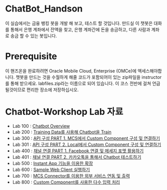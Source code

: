 # ChatBot_Handson

이 실습에서는 금융 뱅킹 봇을 개발 해 보고, 테스트 할 것입니다. 만드실 이 챗봇은 대화를 통해서 은행 계좌에서 잔액을 찾고, 은행 계좌간에 돈을 송금하고, 다른 사람과 계좌로 송금 할 수 있는 봇입니다. 

# Prerequisite 

이 핸즈온을 완료하려면 Oracle Mobile Cloud, Enterprise (OMCe)에 액세스해야합니다. 챗봇을 만드는 것을 수월하게 해줄 코드가 포함되어이 있는 zip파일을 instructor를 통해 받으세요. labfiles.zip라는 이름으로 되어 있습니다. 이 코스 전반에 걸쳐 언급 될것이므로 편리한 장소에 저장하십시오.

# Chatbot-Workshop Lab 자료

* Lab 100 : [Chatbot Overview](Lab100%20-%20Chatbot%20Overview.md)
* Lab 200 : [Training Data를 사용해 Chatbot을 Train](Lab200%20-%20Training%20Data를%20사용해%20Chatbot을%20Train.md)
* Lab 300 : [API 구성 PART 1. MCS에서 Custom Component 구성 및 연결하기](https://github.com/OracleCloudKr/ChatBot_Workshop/blob/master/Lab300%20-%20API%20%EA%B5%AC%EC%84%B1%20PART%201.%20MCS%EC%97%90%EC%84%9C%20Custom%20Component%20%EA%B5%AC%EC%84%B1%20%EB%B0%8F%20%EC%97%B0%EA%B2%B0%ED%95%98%EA%B8%B0.md)
* Lab 301 : [API 구성 PART 2. Local에서 Custom Component 구성 및 연결하기](https://github.com/OracleCloudKr/ChatBot_Workshop/blob/master/Lab301%20-%20API%20%EA%B5%AC%EC%84%B1%20PART%202.%20Local%EC%97%90%EC%84%9C%20Custom%20Component%20%EA%B5%AC%EC%84%B1%20%EB%B0%8F%20%EC%97%B0%EA%B2%B0%ED%95%98%EA%B8%B0.md)
* Lab 400 : [채널 연결 PART 1. Facebook 연결 및 메세지 포멧 활용하기](https://github.com/OracleCloudKr/ChatBot_Workshop/blob/master/Lab400%20-%20%EC%B1%84%EB%84%90%20%EC%97%B0%EA%B2%B0%20PART%201.%20Facebook%20%EC%97%B0%EA%B2%B0%20%EB%B0%8F%20%EB%A9%94%EC%84%B8%EC%A7%80%20%ED%8F%AC%EB%A9%A7%20%ED%99%9C%EC%9A%A9%ED%95%98%EA%B8%B0.md)
* Lab 401 : [채널 연결 PART 2. 카카오톡을 통해서 Chatbot 테스트하기](https://github.com/OracleCloudKr/ChatBot_Workshop/blob/master/Lab401%20-%20%EC%B1%84%EB%84%90%20%EC%97%B0%EA%B2%B0%20PART%202.%20%EC%B9%B4%EC%B9%B4%EC%98%A4%ED%86%A1%EC%9D%84%20%ED%86%B5%ED%95%B4%EC%84%9C%20Chatbot%20%ED%85%8C%EC%8A%A4%ED%8A%B8%ED%95%98%EA%B8%B0.md)
* Lab 500 : [Instant App 기능을 이용한 확장](https://github.com/OracleCloudKr/ChatBot_Workshop/blob/master/Lab500%20-%20Instant%20App%20%EA%B8%B0%EB%8A%A5%EC%9D%84%20%EC%9D%B4%EC%9A%A9%ED%95%9C%20%ED%99%95%EC%9E%A5.md)
* Lab 600 : [Sample Web Client 실행하기](https://github.com/OracleCloudKr/ChatBot_Workshop/blob/master/Lab600%20-%20Sample%20Web%20Client%20%EC%8B%A4%ED%96%89%ED%95%98%EA%B8%B0.md)
* Lab 700 : [MCS Connector를 이용한 외부 서비스 연동 및 출력](https://github.com/OracleCloudKr/ChatBot_Workshop/blob/master/Lab700%20-%20MCS%20Connector%EB%A5%BC%20%EC%9D%B4%EC%9A%A9%ED%95%9C%20%EC%99%B8%EB%B6%80%20%EC%84%9C%EB%B9%84%EC%8A%A4%20%EC%97%B0%EB%8F%99%20%EB%B0%8F%20%EC%B6%9C%EB%A0%A5.md)
* Lab 800 : [Custom Component를 사용한 다수 입력 처리](https://github.com/OracleCloudKr/ChatBot_Workshop/blob/master/Lab800%20-%20Custom%20Component%20%ED%99%9C%EC%9A%A9%20-%20%EB%8B%A4%EC%88%98%EC%9D%98%20Input%20%EC%B2%98%EB%A6%AC.md)
